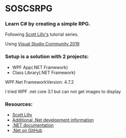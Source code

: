 # SOSCSRPG
### Learn C# by creating a simple RPG.<br>
Following [Scott Lilly's](https://scottlilly.com/build-a-cwpf-rpg/) tutorial series.

Using [Visual Studio Community 2019](https://www.visualstudio.com/en-us/products/visual-studio-community-vs.aspx)<br>
### Setup is a solution with 2 projects:
- WPF App(.NET Framework)
- Class Library(.NET Framework)

WPF.Net FrameworkVersion:  4.7.2<br>

I tried WPF .net core 3.1 but can not get images to display

### Resources:
- [Scott Lilly](https://scottlilly.com/)
- [Additional .Net development information](https://dotnet.microsoft.com/download)
- [.NET documentation](https://docs.microsoft.com/en-us/dotnet/)
- [.Net on GitHub](https://github.com/dotnet)
